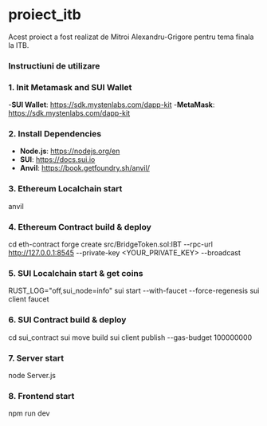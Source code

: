 # proiect_itb
Acest proiect a fost realizat de Mitroi Alexandru-Grigore pentru tema finala la ITB.

### Instructiuni de utilizare

### 1. Init Metamask and SUI Wallet
-**SUI Wallet**: https://sdk.mystenlabs.com/dapp-kit
-**MetaMask**: https://sdk.mystenlabs.com/dapp-kit


### 2. Install Dependencies
- **Node.js**: https://nodejs.org/en
- **SUI**: https://docs.sui.io
- **Anvil**: https://book.getfoundry.sh/anvil/

### 3. Ethereum Localchain start
anvil

### 4. Ethereum Contract build & deploy

cd eth-contract
forge create src/BridgeToken.sol:IBT --rpc-url http://127.0.0.1:8545 --private-key <YOUR_PRIVATE_KEY> --broadcast

### 5. SUI Localchain start & get coins

RUST_LOG="off,sui_node=info" sui start --with-faucet --force-regenesis
sui client faucet

### 6. SUI Contract build & deploy
cd sui_contract
sui move build
sui client publish --gas-budget 100000000

### 7. Server start
node Server.js


### 8. Frontend start
npm run dev

